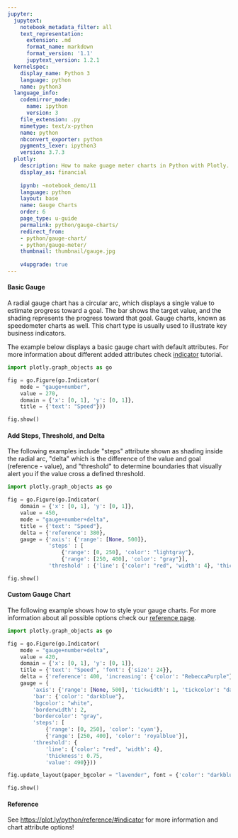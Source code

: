 ```yaml
---
jupyter:
  jupytext:
    notebook_metadata_filter: all
    text_representation:
      extension: .md
      format_name: markdown
      format_version: '1.1'
      jupytext_version: 1.2.1
  kernelspec:
    display_name: Python 3
    language: python
    name: python3
  language_info:
    codemirror_mode:
      name: ipython
      version: 3
    file_extension: .py
    mimetype: text/x-python
    name: python
    nbconvert_exporter: python
    pygments_lexer: ipython3
    version: 3.7.3
  plotly:
    description: How to make guage meter charts in Python with Plotly.
    display_as: financial
    
    ipynb: ~notebook_demo/11
    language: python
    layout: base
    name: Gauge Charts
    order: 6
    page_type: u-guide
    permalink: python/gauge-charts/
    redirect_from:
    - python/gauge-chart/
    - python/gauge-meter/
    thumbnail: thumbnail/gauge.jpg
    
    v4upgrade: true
---
```


#### Basic Gauge
A radial gauge chart has a circular arc, which displays a single value to estimate progress toward a goal.
  The bar shows the target value, and the shading represents the progress toward that goal. Gauge charts, known as
  speedometer charts as well. This chart type is usually used to illustrate key business indicators.

  The example below displays a basic gauge chart with default attributes. For more information about different added attributes check [indicator](https://plot.ly/python/indicator/) tutorial.

```python
import plotly.graph_objects as go

fig = go.Figure(go.Indicator(
    mode = "gauge+number",
    value = 270,
    domain = {'x': [0, 1], 'y': [0, 1]},
    title = {'text': "Speed"}))

fig.show()
```

#### Add Steps, Threshold, and Delta
The following examples include "steps" attribute shown as shading inside the radial arc, "delta" which is the
  difference of the value and goal (reference - value), and "threshold" to determine boundaries that visually alert you if the value cross a defined threshold.

```python
import plotly.graph_objects as go

fig = go.Figure(go.Indicator(
    domain = {'x': [0, 1], 'y': [0, 1]},
    value = 450,
    mode = "gauge+number+delta",
    title = {'text': "Speed"},
    delta = {'reference': 380},
    gauge = {'axis': {'range': [None, 500]},
             'steps' : [
                 {'range': [0, 250], 'color': "lightgray"},
                 {'range': [250, 400], 'color': "gray"}],
             'threshold' : {'line': {'color': "red", 'width': 4}, 'thickness': 0.75, 'value': 490}}))

fig.show()
```

#### Custom Gauge Chart
The following example shows how to style your gauge charts. For more information about all possible options check our [reference page](https://plot.ly/python/reference/#indicator).

```python
import plotly.graph_objects as go

fig = go.Figure(go.Indicator(
    mode = "gauge+number+delta",
    value = 420,
    domain = {'x': [0, 1], 'y': [0, 1]},
    title = {'text': "Speed", 'font': {'size': 24}},
    delta = {'reference': 400, 'increasing': {'color': "RebeccaPurple"}},
    gauge = {
        'axis': {'range': [None, 500], 'tickwidth': 1, 'tickcolor': "darkblue"},
        'bar': {'color': "darkblue"},
        'bgcolor': "white",
        'borderwidth': 2,
        'bordercolor': "gray",
        'steps': [
            {'range': [0, 250], 'color': 'cyan'},
            {'range': [250, 400], 'color': 'royalblue'}],
        'threshold': {
            'line': {'color': "red", 'width': 4},
            'thickness': 0.75,
            'value': 490}}))

fig.update_layout(paper_bgcolor = "lavender", font = {'color': "darkblue", 'family': "Arial"})

fig.show()
```


#### Reference
See https://plot.ly/python/reference/#indicator for more information and chart attribute options!
